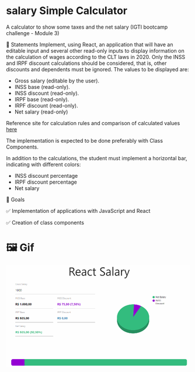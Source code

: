# salary Simple Calculator

A calculator to show some taxes and the net salary (IGTI bootcamp challenge - Module 3)

📌 Statements
Implement, using React, an application that will have an editable input and several other read-only inputs to display information on the calculation of wages according to the CLT laws in 2020. Only the INSS and IRPF discount calculations should be considered, that is, other discounts and dependents must be ignored. The values ​​to be displayed are:

- Gross salary (editable by the user).
- INSS base (read-only).
- INSS discount (read-only).
- IRPF base (read-only).
- IRPF discount (read-only).
- Net salary (read-only)

Reference site for calculation rules and comparison of calculated values [here](https://www.todacarreira.com/calculo-salario-liquido/)

The implementation is expected to be done preferably with Class Components.

In addition to the calculations, the student must implement a horizontal bar, indicating
with different colors:

- INSS discount percentage
- IRPF discount percentage
- Net salary

🎯 Goals

✅ Implementation of applications with JavaScript and React

✅ Creation of class components

# 🖼️ Gif

![](public/salary-challenge.gif)
